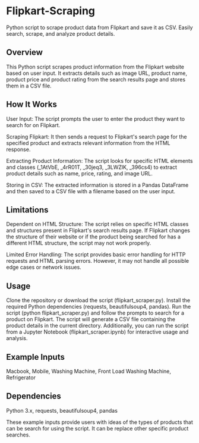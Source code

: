 # Flipkart-Scraping
Python script to scrape product data from Flipkart and save it as CSV. Easily search, scrape, and analyze product details.

## Overview
This Python script scrapes product information from the Flipkart website based on user input. It extracts details such as image URL, product name, product price and product rating from the search results page and stores them in a CSV file.

## How It Works
User Input: The script prompts the user to enter the product they want to search for on Flipkart.

Scraping Flipkart: It then sends a request to Flipkart's search page for the specified product and extracts relevant information from the HTML response.

Extracting Product Information: The script looks for specific HTML elements and classes (_1AtVbE, _4rR01T, _30jeq3, _3LWZlK, _396cs4) to extract product details such as name, price, rating, and image URL.

Storing in CSV: The extracted information is stored in a Pandas DataFrame and then saved to a CSV file with a filename based on the user input.

## Limitations
Dependent on HTML Structure: The script relies on specific HTML classes and structures present in Flipkart's search results page. If Flipkart changes the structure of their website or if the product being searched for has a different HTML structure, the script may not work properly.

Limited Error Handling: The script provides basic error handling for HTTP requests and HTML parsing errors. However, it may not handle all possible edge cases or network issues.

## Usage
Clone the repository or download the script (flipkart_scraper.py).
Install the required Python dependencies (requests, beautifulsoup4, pandas).
Run the script (python flipkart_scraper.py) and follow the prompts to search for a product on Flipkart.
The script will generate a CSV file containing the product details in the current directory.
Additionally, you can run the script from a Jupyter Notebook (flipkart_scraper.ipynb) for interactive usage and analysis.

## Example Inputs
Macbook,
Mobile,
Washing Machine,
Front Load Washing Machine,
Refrigerator

## Dependencies
Python 3.x,
requests,
beautifulsoup4,
pandas

These example inputs provide users with ideas of the types of products that can be search for using the script. It can be replace other specific product searches.
